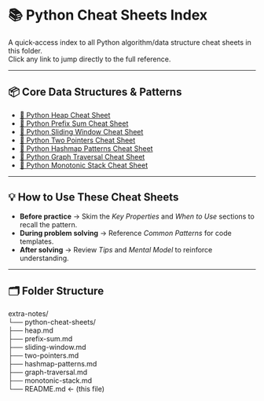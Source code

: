 # 📚 Python Cheat Sheets Index

A quick‑access index to all Python algorithm/data structure cheat sheets in this folder.  
Click any link to jump directly to the full reference.

---

## 📦 Core Data Structures & Patterns

- [📝 Python Heap Cheat Sheet](./heap.md)
- [📝 Python Prefix Sum Cheat Sheet](./prefix-sum.md)
- [📝 Python Sliding Window Cheat Sheet](./sliding-window.md)
- [📝 Python Two Pointers Cheat Sheet](./two-pointers.md)
- [📝 Python Hashmap Patterns Cheat Sheet](./hashmap-patterns.md)
- [📝 Python Graph Traversal Cheat Sheet](./graph-traversal.md)
- [📝 Python Monotonic Stack Cheat Sheet](./monotonic-stack.md)

---

## 💡 How to Use These Cheat Sheets

- **Before practice** → Skim the _Key Properties_ and _When to Use_ sections to recall the pattern.
- **During problem solving** → Reference _Common Patterns_ for code templates.
- **After solving** → Review _Tips_ and _Mental Model_ to reinforce understanding.

---

## 🗂 Folder Structure

extra-notes/  
└── python-cheat-sheets/  
├── heap.md  
├── prefix-sum.md  
├── sliding-window.md  
├── two-pointers.md  
├── hashmap-patterns.md  
├── graph-traversal.md  
├── monotonic-stack.md  
└── README.md ← (this file)
